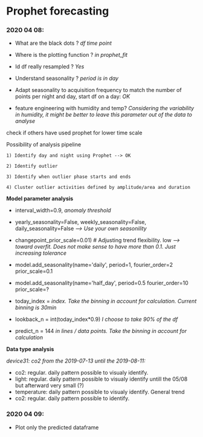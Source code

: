 # Prophet forecasting

### 2020 04 08:

* What are the black dots ? *df time point*

* Where is the plotting function ? *in prophet_fit*

* Id df really resampled ? *Yes*

* Understand seasonality ?
	*period is in day*

* Adapt seasonality to acquisition frequency to match the number of points per night and day, start df on a day: *OK*

* feature engineering with humidity and temp? *Considering the variability in humidity, it might be better to leave this parameter out of the data to analyse*

check if others have used prophet for lower time scale

Possibility of analysis pipeline

    1) Identify day and night using Prophet --> OK
    
    2) Identify outlier
    
    3) Identify when outlier phase starts and ends
    
    4) Cluster outlier activities defined by amplitude/area and duration


**Model parameter analysis**

* interval_width=0.9, *anomaly threshold*
* yearly_seasonality=False, weekly_seasonality=False, daily_seasonality=False *--> Use your own seasonility*
* changepoint_prior_scale=0.01) # Adjusting trend flexibility. low *--> toward overfit. Does not make sense to have more than 0.1. Just increasing tolerance*

* model.add_seasonality(name='daily', period=1,
	fourier_order=2
	prior_scale=0.1

* model.add_seasonality(name='half_day', period=0.5
	fourier_order=10
	prior_scale=?

* today_index = *index. Take the binning in account for calculation. Current binning is 30min*

* lookback_n = int(today_index*0.9) *I choose to take 90% of the df*

* predict_n = 144 *in lines / data points. Take the binning in account for calculation*

**Data type analysis**

*device31: co2 from the 2019-07-13 until the 2019-08-11:*
* co2: regular. daily pattern possible to visualy identify.
* light: regular. daily pattern possible to visualy identify untill the 05/08 but afterward very small (?)
* temperature: daily pattern possible to visualy identify. General trend
* co2: regular. daily pattern possible to identify.
### 2020 04 09:

* Plot only the predicted dataframe